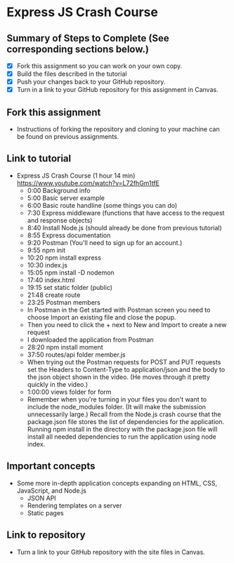 # Express JS Crash Course

## Summary of Steps to Complete (See corresponding sections below.)
- [X] Fork this assignment so you can work on your own copy.
- [X] Build the files described in the tutorial
- [X] Push your changes back to your GitHub repository.
- [X] Turn in a link to your GitHub repository for this assignment in Canvas.

## Fork this assignment

* Instructions of forking the repository and cloning to your machine can be found on previous assignments.

## Link to tutorial

* Express JS Crash Course (1 hour 14 min) https://www.youtube.com/watch?v=L72fhGm1tfE
  * 0:00 Background info
  * 5:00 Basic server example
  * 6:00 Basic route handline (some things you can do)
  * 7:30 Express middleware (functions that have access to the request and response objects)
  * 8:40 Install Node.js (should already be done from previous tutorial)
  * 8:55 Express documentation
  * 9:20 Postman (You'll need to sign up for an account.)
  * 9:55 npm init
  * 10:20 npm install express
  * 10:30 index.js
  * 15:05 npm install -D nodemon
  * 17:40 index.html
  * 19:15 set static folder (public)
  * 21:48 create route
  * 23:25 Postman members
   * In Postman in the Get started with Postman screen you need to choose Import an existing file and close the popup.
   * Then you need to click the + next to New and Import to create a new request
   * I downloaded the application from Postman
  * 28:20 npm install moment
  * 37:50 routes/api folder member.js
  * When trying out the Postman requests for POST and PUT requests set the Headers to Content-Type to application/json and the body to the json object shown in the video. (He moves through it pretty quickly in the video.)
  * 1:00:00 views folder for form
  * Remember when you're turning in your files you don't want to include the node_modules folder. (It will make the submission unnecessarily large.) Recall from the Node.js crash course that the package.json file stores the list of dependencies for the application. Running npm install in the directory with the package.json file will install all needed dependencies to run the application using node index.

## Important concepts

* Some more in-depth application concepts expanding on HTML, CSS, JavaScript, and Node.js
  * JSON API
  * Rendering templates on a server
  * Static pages

## Link to repository

* Turn a link to your GitHub repository with the site files in Canvas.
